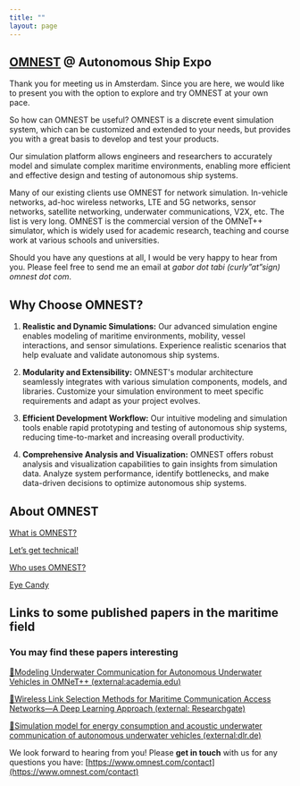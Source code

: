 ```yaml
---
title: ""
layout: page
---
```


## <a href="https://www.omnest.com" target="_blank">OMNEST</a> @ Autonomous Ship Expo

Thank you for meeting us in Amsterdam. Since you are here, we would like to present you with the option to explore and try OMNEST at your own pace.

So how can OMNEST be useful? OMNEST is a discrete event simulation system, which can be customized and extended to your needs, but provides you with a great basis to develop and test your products. 

Our simulation platform allows engineers and researchers to accurately model and simulate complex maritime environments, enabling more efficient and effective design and testing of autonomous ship systems.

Many of our existing clients use OMNEST for network simulation. In-vehicle networks, ad-hoc wireless networks, LTE and 5G networks, sensor networks, satellite networking, underwater communications, V2X, etc. The list is very long. OMNEST is the commercial version of the OMNeT++ simulator, which is widely used for academic research, teaching and course work at various schools and universities. 

Should you have any questions at all, I would be very happy to hear from you. Please feel free to send me an email at *gabor dot tabi (curly”at”sign) omnest dot com*. 

## Why Choose OMNEST?
1. **Realistic and Dynamic Simulations:** Our advanced simulation engine enables modeling of maritime environments, mobility, vessel interactions, and sensor simulations. Experience realistic scenarios that help evaluate and validate autonomous ship systems.

2. **Modularity and Extensibility:** OMNEST's modular architecture seamlessly integrates with various simulation components, models, and libraries. Customize your simulation environment to meet specific requirements and adapt as your project evolves.

3. **Efficient Development Workflow:** Our intuitive modeling and simulation tools enable rapid prototyping and testing of autonomous ship systems, reducing time-to-market and increasing overall productivity.

4. **Comprehensive Analysis and Visualization:** OMNEST offers robust analysis and visualization capabilities to gain insights from simulation data. Analyze system performance, identify bottlenecks, and make data-driven decisions to optimize autonomous ship systems.


## About OMNEST

[What is OMNEST?](whatisomnest.html)

[Let’s get technical!](letsgettechnical.html)

[Who uses OMNEST?](whousesomnest.html)

[Eye Candy](eyecandy.html)

## Links to some published papers in the maritime field

### You may find these papers interesting

<a href="https://www.academia.edu/88657617/Modeling_Underwater_Communication_for_Autonomous_Underwater_Vehicles_in_OMNeT_" target="_blank">📃Modeling Underwater Communication for Autonomous Underwater Vehicles in OMNeT++ (external:academia.edu)</a>

<a href="https://www.researchgate.net/publication/366700608_Wireless_Link_Selection_Methods_for_Maritime_Communication_Access_Networks-A_Deep_Learning_Approach" target="_blank">📃Wireless Link Selection Methods for Maritime Communication Access Networks—A Deep Learning Approach (external: Researchgate)</a>

<a href="https://elib.dlr.de/146452/" target="_blank">📃Simulation model for energy consumption and acoustic underwater communication of autonomous underwater vehicles (external:dlr.de)</a>

We look forward to hearing from you! Please **get in touch** with us for any questions you have: 
[https://www.omnest.com/contact](https://www.omnest.com/contact)